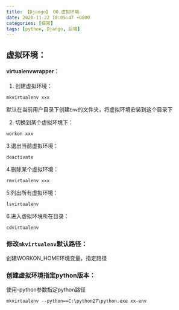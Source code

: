 ```yaml
---
title: 【Django】 00.虚拟环境
date: 2020-11-22 18:05:47 +0800
categories: [框架]
tags: [python, Django, 后端]
---
```


## 虚拟环境：
####  virtualenvwrapper：

1. 创建虚拟环境：

```
mkvirtualenv xxx
```
默认在当前用户目录下创建`Env`的文件夹，将虚拟环境安装到这个目录下


2. 切换到某个虚拟环境下：

```
workon xxx
```

3.退出当前虚拟环境：

```
deactivate
```

4.删除某个虚拟环境：

```
rmvirtualenv xxx
```

5.列出所有虚拟环境：
```
lsvirtualenv 
```

6.进入虚拟环境所在目录：
```
cdvirtualenv
```

### 修改`mkvirtualenv`默认路径：
创建WORKON_HOME环境变量，指定路径

### 创建虚拟环境指定python版本：
使用-python参数指定python路径
```
mkvirtualenv --python==C:\python27\python.exe xx-env
```




